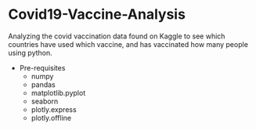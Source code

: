 # Covid19-Vaccine-Analysis

Analyzing the covid vaccination data found on Kaggle to see which countries have used which vaccine, and has vaccinated how many people using python.

- Pre-requisites
  - numpy
  - pandas
  - matplotlib.pyplot
  - seaborn
  - plotly.express
  - plotly.offline



